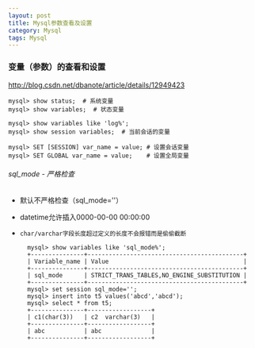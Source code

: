 ```yaml
---                                                                                                                                                                              
layout: post
title: Mysql参数查看及设置
category: Mysql
tags: Mysql
---
```


### 变量（参数）的查看和设置
<http://blog.csdn.net/dbanote/article/details/12949423>

    mysql> show status;  # 系统变量
    mysql> show variables;  # 状态变量
    
    mysql> show variables like 'log%'; 
    mysql> show session variables;  # 当前会话的变量
    
    mysql> SET [SESSION] var_name = value; # 设置会话变量
    mysql> SET GLOBAL var_name = value;    # 设置全局变量
    
###### sql_mode - 严格检查 
* 默认不严格检查（sql_mode=''）
* datetime允许插入0000-00-00 00:00:00
* `char/varchar字段长度超过定义的长度不会报错而是偷偷截断`

        mysql> show variables like 'sql_mode%';
        +---------------+--------------------------------------------+
        | Variable_name | Value                                      |
        +---------------+--------------------------------------------+
        | sql_mode      | STRICT_TRANS_TABLES,NO_ENGINE_SUBSTITUTION |
        +---------------+--------------------------------------------+
        mysql> set session sql_mode='';
        mysql> insert into t5 values('abcd','abcd');
        mysql> select * from t5;
        +---------------+------------------+
        | c1(char(3))   | c2  varchar(3)   |
        +---------------+------------------+
        | abc           | abc              |
        +---------------+------------------+

